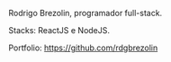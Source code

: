 Rodrigo Brezolin, programador full-stack.

Stacks: ReactJS e NodeJS.

Portfolio: https://github.com/rdgbrezolin
